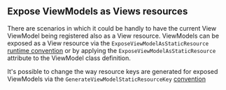 ## Expose ViewModels as Views resources

There are scenarios in which it could be handly to have the current View ViewModel being registered also as a View resource. ViewModels can be exposed as a View resource via the `ExposeViewModelAsStaticResource` [runtime convention](runtime-conventions.md) or by applying the `ExposeViewModelAsStaticResource` attribute to the ViewModel class definition.

It's possible to change the way resource keys are generated for exposed ViewModels via the `GenerateViewModelStaticResourceKey` [convention](runtime-conventions.md)
